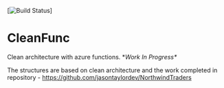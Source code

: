 [![Build Status](https://dev.azure.com/swilkodev/cleanarch/_apis/build/status/swilkodev.CleanFunc?branchName=master)]

# CleanFunc
Clean architecture with azure functions. \**Work In Progress\**

The structures are based on clean architecture and the work completed in repository - https://github.com/jasontaylordev/NorthwindTraders
